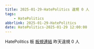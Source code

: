 ```yaml
---
title: 2025-01-29-HatePolitics 違規 0 人
tags:
    - HatePolitics
abbrlink: 2025-01-29-HatePolitics
date: HatePolitics-2025-01-29 12:00:00
---
```

HatePolitics 板 [板規連結](https://www.ptt.cc/bbs/HatePolitics/M.1617115262.A.D60.html)
昨天違規 0 人
